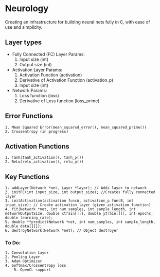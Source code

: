 # Neurology
Creating an infrastructure for building neural nets fully in C, with ease of use and simplicity. 
## Layer types
- Fully Connected (FC) Layer
	Params: 
	1. Input size (int)
	2. Output size (int)
- Activation Layer
	Params:
	1. Activation Function (activation)
	2. Derivative of Activation Function (activation_p)
	3. Input size (int)
- Network
	Params:
	1. Loss function (loss)
	2. Derivative of Loss function (loss_prime)
## Error Functions
	1. Mean Squared Error(mean_squared_error(), mean_squared_prime())
	2. Crossentropy (in progress)
## Activation Functions
	1. Tanh(tanh_activation(), tanh_p())
	2. ReLu(relu_activation(), relu_p())
## Key Functions
	1. addLayer(Network *net, Layer *layer); // Adds layer to network
	2. initFC(int input_size, int output_size); //Creates fully connected layer
	3. initActivation(activation funcA, activation_p funcB, int input_size); // Create activation layer (given activation function)
	4. fit(Network *net, int num_samples, int sample_length, int networkOutputSize, double xtrain[][], double ytrain[][], int epochs, double learning_rate);
	5. double **predict(Network *net, int num_samples, int sample_length, double data[][]);
	6. destroyNetwork(Network *net); // Object destroyer
### To Do:
	1. Convolution Layer
 	2. Pooling Layer
  	3. Adam Optimizer
   	4. Softmax/Crossentropy loss
    	5. OpenCL support
